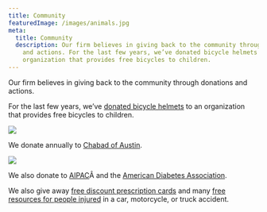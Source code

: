 ```yaml
---
title: Community
featuredImage: /images/animals.jpg
meta:
  title: Community
  description: Our firm believes in giving back to the community through donations
    and actions. For the last few years, we’ve donated bicycle helmets to an
    organization that provides free bicycles to children.
---
```

<!--StartFragment-->

Our firm believes in giving back to the community through donations and actions.

For the last few years, we’ve [donated bicycle helmets](/helmet-donations/) to an organization that provides free bicycles to children.

<!--EndFragment-->

![](/images/community.jpg)

<!--StartFragment-->

We donate annually to [Chabad of Austin](https://www.chabadaustin.com/).

![](https://www.chabadaustin.com/uploads/1/6/8/2/16823364/matzahbakery034_orig.jpg)

We also donate to [AIPAC](https://www.aipac.org/)Â and the [American Diabetes Association](http://www.diabetes.org/).

We also give away [free discount prescription cards](/free-pharmacy-discount-card/) and many [free resources for people injured](/resources/guides/) in a car, motorcycle, or truck accident.

<!--EndFragment-->